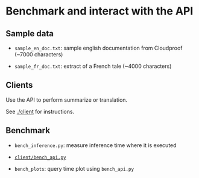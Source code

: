 # Benchmark and interact with the API

## Sample data

- `sample_en_doc.txt`: sample english documentation from Cloudproof (~7000 characters)

- `sample_fr_doc.txt`: extract of a French tale (~4000 characters)

## Clients

Use the API to perform summarize or translation.

See [./client](./client) for instructions.

## Benchmark

- `bench_inference.py`: measure inference time where it is executed

- [`client/bench_api.py`](./client/README.md)

- `bench_plots`: query time plot using `bench_api.py`
